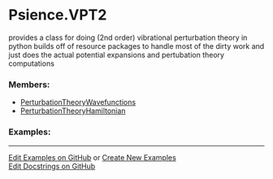 # <a id="Psience.VPT2">Psience.VPT2</a>
    
provides a class for doing (2nd order) vibrational perturbation theory in python
builds off of resource packages to handle most of the dirty work and just does the actual potential expansions
and pertubation theory computations

### Members:

  - [PerturbationTheoryWavefunctions](VPT2/PerturbationTheory/PerturbationTheoryWavefunctions.md)
  - [PerturbationTheoryHamiltonian](VPT2/PerturbationTheory/PerturbationTheoryHamiltonian.md)

### Examples:



___

[Edit Examples on GitHub](https://github.com/McCoyGroup/References/edit/gh-pages/Documentation/examples/Psience/VPT2.md) or 
[Create New Examples](https://github.com/McCoyGroup/References/new/gh-pages/?filename=Documentation/examples/Psience/VPT2.md) <br/>
[Edit Docstrings on GitHub](https://github.com/McCoyGroup/Psience/edit/master/VPT2/__init__.py?message=Update%20Docs)